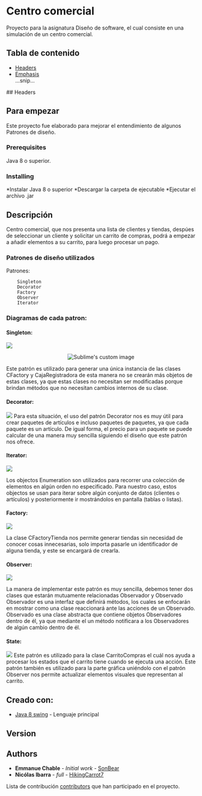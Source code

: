 # Centro comercial

Proyecto para la asignatura Diseño de software, el cual consiste en una simulación de un centro comercial.

## Tabla de contenido

- [Headers](#header)
- [Emphasis](#emphasis)  
...snip...    
<a name="headers"/>
## Headers

## Para empezar

Este proyecto fue elaborado para mejorar el entendimiento de algunos Patrones de diseño.

### Prerequisites


Java 8 o superior.


### Installing
*Instalar Java 8 o superior
*Descargar la carpeta de ejecutable
*Ejecutar el archivo .jar

## Descripción
Centro comercial, que nos presenta una lista de clientes y tiendas, despúes de seleccionar un cliente y solicitar un carrito de compras, podrá a empezar a añadir elementos a su carrito, para luego procesar un pago.

### Patrones de diseño utilizados

Patrones:

```
    Singleton
    Decorator
    Factory
    Observer
    Iterator
```

### Diagramas de cada patron:

#### Singleton:
![](Diagramas/singleton/DiagramaClases.png)

<p align="center">
  <img src="https://github.com/SonBear/Proyecto_DisSoft/blob/master/Diagramas/singleton/DiagramaClases.png?raw=true" alt="Sublime's custom image"/>
</p>

Este patrón es utilizado para generar una única instancia de las clases CFactory y CajaRegistradora de esta manera no se crearán más objetos de estas clases, ya que estas clases no necesitan ser modificadas porque brindan métodos que no necesitan cambios internos de su clase.


#### Decorator:
![](Diagramas/decorator/DiagramaClases.png)
Para esta situación, el uso del patrón Decorator nos es muy útil para crear paquetes de artículos e incluso paquetes de paquetes, ya que cada paquete es un artículo. De igual forma, el precio para un paquete se puede calcular de una manera muy sencilla siguiendo el diseño que este patrón nos ofrece.	 



#### Iterator:
![](Diagramas/iterator/DiagramaClases.png)

Los objectos Enumeration<T> son utilizados para recorrer una colección de elementos en algún orden no especificado. Para nuestro caso, estos objectos se usan para iterar sobre algún conjunto de datos (clientes o artículos) y posteriormente ir mostrándolos en pantalla (tablas o listas).


#### Factory:
![](Diagramas/factory/DiagramaClases.png)

La clase CFactoryTienda nos permite generar tiendas sin necesidad de conocer cosas innecesarias, solo importa pasarle un identificador de alguna tienda, y este se encargará de crearla.


#### Observer:
![](Diagramas/observer/DiagramaClases.png)

La manera de implementar este patrón es muy sencilla, debemos tener dos clases que estarán mutuamente relacionadas Observador y Observado
Observador es una interfaz que definirá métodos, los cuales se enfocarán en mostrar como una clase reaccionará ante las acciones de un Observado.
Observado es una clase abstracta que contiene objetos Observadores dentro de él, ya que mediante el un método notificara a los Observadores de algún cambio dentro de él.


#### State:
![](Diagramas/state/DiagramaClases.png)
Este patrón es utilizado para la clase CarritoCompras el cuál nos ayuda a procesar los estados que el carrito tiene cuando se ejecuta una acción. Este patrón también es utilizado para la parte gráfica uniéndolo con el patrón Observer nos permite actualizar elementos visuales que representan al carrito.


## Creado con:
* [Java 8 swing](https://www.java.com/es/download/) - Lenguaje principal



## Version



## Authors

* **Emmanue Chable** - *Initial work* - [SonBear](https://github.com/SonBear)
* **Nicólas Ibarra** - *full* - [HikingCarrot7](https://github.com/HikingCarrot7)


Lista de contribución [contributors](https://github.com/SonBear/Proyecto_DisSoft/graphs/contributors) que
han participado en el proyecto.
